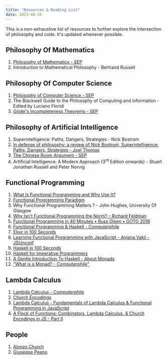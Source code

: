 ```yaml
---
title: "Resources & Reading List"
date: 2023-08-16
---
```


This is a non-exhaustive list of resources to further explore the intersection of philosophy and code. It's updated whenever possible.

## Philosophy Of Mathematics

1. [Philosophy of Mathematics - SEP](https://plato.stanford.edu/entries/philosophy-mathematics/ "Philosophy of Mathematics - SEP")
2. Introduction to Mathematical Philosophy - Bertrand Russell

## Philosophy Of Computer Science

1. [Philosophy of Computer Science - SEP](https://plato.stanford.edu/Archives/Win2017/entries/computer-science/#:~:text=The%20philosophy%20of%20computer%20science%20also%20considers%20the%20analysis%20of,and%20testing%20of%20those%20systems. "Philosophy of Computer Science - SEP")
2. The Blackwell Guide to the Philosophy of Computing and Information - Edited by Luciano Floridi
3. [Gödel's Incompleteness Theorems - SEP](https://plato.stanford.edu/entries/goedel/#IncThe "Gödel's Incompleteness Theorems")

## Philosophy of Artificial Intelligence

1.  Superintelligence: Paths, Dangers, Strategies - Nick Bostrom
2.  [In defense of philosophy: a review of Nick Bostrom, Superintelligence: Paths, Dangers, Strategies - Joel Thomas](https://www.tandfonline.com/doi/full/10.1080/0952813X.2015.1055829)
3.  [The Chinese Room Argument - SEP](https://plato.stanford.edu/entries/chinese-room/)
4.  Artificial Intelligence: A Modern Approach (3<sup>rd</sup> Edition onwards) - Stuart Jonathan Russell and Peter Norvig
   
## Functional Programming

1. [What Is Functional Programming and Why Use It?](https://www.codingdojo.com/blog/what-is-functional-programming#:~:text=Functional%20programming%20(FP)%20is%20an,by%20applying%20and%20composing%20functions. "What Is Functional Programming and Why Use It?")
2. [Functional Programming Paradigm](https://www.geeksforgeeks.org/functional-programming-paradigm/ "Functional Programming Paradigm")
3. Why Functional Programming Matters ? - John Hughes, University Of Glasgow
4. [Why Isn't Functional Programming the Norm? – Richard Feldman](https://www.youtube.com/watch?v=QyJZzq0v7Z4 "Why Isn't Functional Programming the Norm? – Richard Feldman")
5. [Functional Programming in 40 Minutes • Russ Olsen • GOTO 2018](https://www.youtube.com/watch?v=0if71HOyVjY "Functional Programming in 40 Minutes • Russ Olsen • GOTO 2018")
6. [Functional Programming & Haskell - Computerphile](https://www.youtube.com/watch?v=LnX3B9oaKzw "Functional Programming & Haskell - Computerphile")
7. [Elixir in 100 Seconds](https://www.youtube.com/watch?v=R7t7zca8SyM "Elixir in 100 Seconds")
8. [Learning Functional Programming with JavaScript - Anjana Vakil - JSUnconf](https://www.youtube.com/watch?v=e-5obm1G_FY "Learning Functional Programming with JavaScript - Anjana Vakil - JSUnconf")
9. [Haskell in 100 Seconds](https://www.youtube.com/watch?v=Qa8IfEeBJqk "Haskell in 100 Seconds")
10. [Haskell for Imperative Programmers](https://www.youtube.com/playlist?list=PLe7Ei6viL6jGp1Rfu0dil1JH1SHk9bgDV "Haskell for Imperative Programmers")
11. [A Gentle Introduction To Haskell - About Monads](https://www.haskell.org/tutorial/monads.html "A Gentle Introduction To Haskell - About Monads")
12. ["What is a Monad? - Computerphile"](https://www.youtube.com/watch?v=t1e8gqXLbsU "What is a Monad? - Computerphile")

## Lambda Calculus

1. [Lambda Calculus - Computerphile](https://www.youtube.com/watch?v=eis11j_iGMs "Lambda Calculus - Computerphile")
2. [Church Encodings](https://en.wikipedia.org/wiki/Church_encoding "Church Encodings")
3. [Lambda Calculus - Fundamentals of Lambda Calculus & Functional Programming in JavaScript](https://www.youtube.com/watch?v=3VQ382QG-y4 "Lambda Calculus - Fundamentals of Lambda Calculus & Functional Programming in JavaScript")
4. [A Flock of Functions: Combinators, Lambda Calculus, & Church Encodings in JS - Part II](https://www.youtube.com/watch?v=pAnLQ9jwN-E "A Flock of Functions: Combinators, Lambda Calculus, & Church Encodings in JS - Part II")

## People

1. [Alonzo Church](https://plato.stanford.edu/entries/church/ "Alonzo Church")
2. [Giuseppe Peano](https://en.wikipedia.org/wiki/Giuseppe_Peano "Giuseppe Peano")
